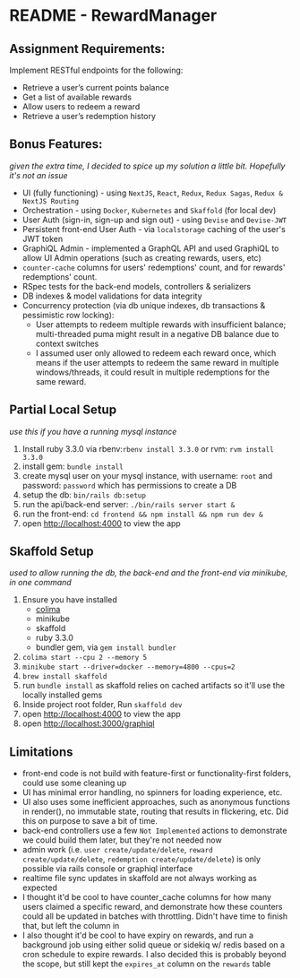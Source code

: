# README - RewardManager

## Assignment Requirements:
Implement RESTful endpoints for the following:
- Retrieve a user’s current points balance
- Get a list of available rewards
- Allow users to redeem a reward
- Retrieve a user’s redemption history

## Bonus Features:
_given the extra time, I decided to spice up my solution a little bit. Hopefully it's not an issue_

- UI (fully functioning) - using `NextJS`, `React`, `Redux`, `Redux Sagas`, `Redux & NextJS Routing`
- Orchestration - using `Docker`, `Kubernetes` and `Skaffold` (for local dev)
- User Auth (sign-in, sign-up and sign out) - using `Devise` and `Devise-JWT`
- Persistent front-end User Auth - via `localstorage` caching of the user's JWT token
- GraphiQL Admin - implemented a GraphQL API and used GraphiQL to allow UI Admin operations (such as creating rewards, users, etc)
- `counter-cache` columns for users' redemptions' count, and for rewards' redemptions' count.
- RSpec tests for the back-end models, controllers & serializers
- DB indexes & model validations for data integrity
- Concurrency protection (via db unique indexes, db transactions & pessimistic row locking):
    - User attempts to redeem multiple rewards with insufficient balance; multi-threaded puma might result in a negative DB balance due to context switches
    - I assumed user only allowed to redeem each reward once, which means if the user attempts to redeem the same reward in multiple windows/threads, it could result in multiple redemptions for the same reward.

## Partial Local Setup
_use this if you have a running mysql instance_

1. Install ruby 3.3.0 via rbenv:`rbenv install 3.3.0` or rvm: `rvm install 3.3.0`
2. install gem: `bundle install`
3. create mysql user on your mysql instance, with username: `root` and password: `password` which has permissions to create a DB
4. setup the db: `bin/rails db:setup`
5. run the api/back-end server: `./bin/rails server start &`
6. run the front-end: `cd frontend && npm install && npm run dev &`
7. open [http://localhost:4000](http://localhost:4000) to view the app

## Skaffold Setup
_used to allow running the db, the back-end and the front-end via minikube, in one command_

1. Ensure you have installed
    * [colima](https://github.com/abiosoft/colima)
    * minikube
    * skaffold
    * ruby 3.3.0
    * bundler gem, via `gem install bundler`
2. `colima start --cpu 2 --memory 5`
3. `minikube start --driver=docker --memory=4800 --cpus=2`
4. `brew install skaffold`
5. run `bundle install` as skaffold relies on cached artifacts so it'll use the locally installed gems
5. Inside project root folder, Run `skaffold dev`
6. open [http://localhost:4000](http://localhost:4000) to view the app
7. open [http://localhost:3000/graphiql](http://localhost:4000)

## Limitations
- front-end code is not build with feature-first or functionality-first folders, could use some cleaning up
- UI has minimal error handling, no spinners for loading experience, etc.
- UI also uses some inefficient approaches, such as anonymous functions in render(), no immutable state, routing that results in flickering, etc. Did this on purpose to save a bit of time.
- back-end controllers use a few `Not Implemented` actions to demonstrate we could build them later, but they're not needed now
- admin work (i.e. `user create/update/delete`, `reward create/update/delete`, `redemption create/update/delete`) is only possible via rails console or graphiql interface
- realtime file sync updates in skaffold are not always working as expected
- I thought it'd be cool to have counter_cache columns for how many users claimed a specific reward, and demonstrate how these counters could all be updated in batches with throttling. Didn't have time to finish that, but left the column in
- I also thought it'd be cool to have expiry on rewards, and run a background job using either solid queue or sidekiq w/ redis based on a cron schedule to expire rewards. I also decided this is probably beyond the scope, but still kept the `expires_at` column on the `rewards` table
